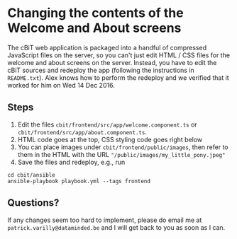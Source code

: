 Changing the contents of the Welcome and About screens
======================================================

The cBiT web application is packaged into a handful of
compressed JavaScript files on the server, so you can't
just edit HTML / CSS files for the welcome and about
screens on the server.  Instead, you have to edit the
cBiT sources and redeploy the app (following the
instructions in `README.txt`).  Alex knows how to perform
the redeploy and we verified that it worked for him on
Wed 14 Dec 2016.

Steps
-----
1. Edit the files `cbit/frontend/src/app/welcome.component.ts`
   or `cbit/frontend/src/app/about.component.ts`.
2. HTML code goes at the top, CSS styling code goes right below
3. You can place images under `cbit/frontend/public/images`,
   then refer to them in the HTML with the URL `"/public/images/my_little_pony.jpeg"`
4. Save the files and redeploy, e.g., run
```
cd cbit/ansible
ansible-playbook playbook.yml --tags frontend
```

Questions?
----------
If any changes seem too hard to implement, please do
email me at `patrick.varilly@dataminded.be` and I will
get back to you as soon as I can.